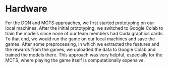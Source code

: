# Hardware

For the DQN and MCTS approaches, we first started prototyping on our local machines. After the initial prototyping, we switched to Google Colab to train the models since none of our team members had Cuda graphics cards. To that end, we would run the game on our local machines and save the games. After some preprocessing, in which we extracted the features and the rewards from the games, we uploaded the data to Google Colab and trained the models there. This approach was very helpful, especially for the MCTS, where playing the game itself is computationally expensive.